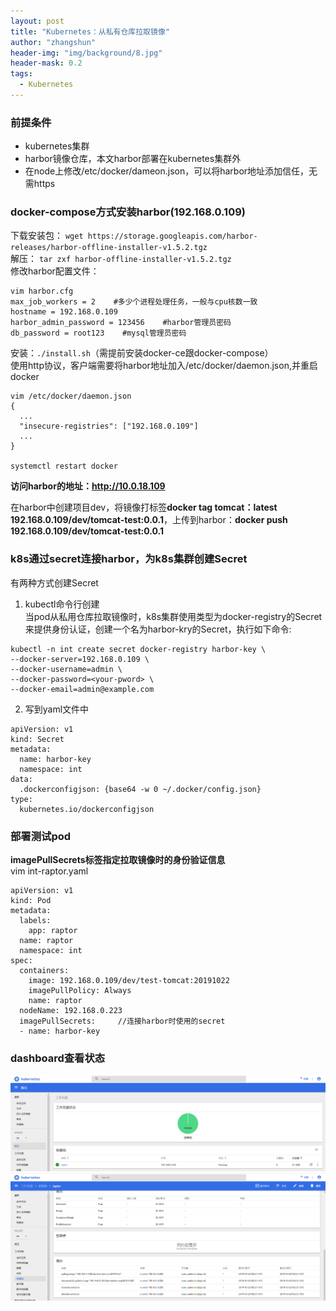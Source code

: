 ```yaml
---
layout: post
title: "Kubernetes：从私有仓库拉取镜像"
author: "zhangshun"
header-img: "img/background/8.jpg"
header-mask: 0.2
tags:
  - Kubernetes
---
```


### 前提条件

- kubernetes集群
- harbor镜像仓库，本文harbor部署在kubernetes集群外
- 在node上修改/etc/docker/dameon.json，可以将harbor地址添加信任，无需https

### docker-compose方式安装harbor(192.168.0.109)

下载安装包： `wget https://storage.googleapis.com/harbor-releases/harbor-offline-installer-v1.5.2.tgz`<br>
解压： `tar zxf harbor-offline-installer-v1.5.2.tgz`<br>
修改harbor配置文件：
```
vim harbor.cfg
max_job_workers = 2    #多少个进程处理任务，一般与cpu核数一致
hostname = 192.168.0.109
harbor_admin_password = 123456    #harbor管理员密码
db_password = root123    #mysql管理员密码
```
安装：`./install.sh`（需提前安装docker-ce跟docker-compose）<br>
使用http协议，客户端需要将harbor地址加入/etc/docker/daemon.json,并重启docker
```
vim /etc/docker/daemon.json
{
  ...
  "insecure-registries": ["192.168.0.109"]
  ...
}

systemctl restart docker
```

**访问harbor的地址：http://10.0.18.109**

在harbor中创建项目dev，将镜像打标签**docker tag tomcat：latest 192.168.0.109/dev/tomcat-test:0.0.1**，上传到harbor：**docker push 192.168.0.109/dev/tomcat-test:0.0.1**

### k8s通过secret连接harbor，为k8s集群创建Secret

有两种方式创建Secret
1. kubectl命令行创建<br>
当pod从私用仓库拉取镜像时，k8s集群使用类型为docker-registry的Secret来提供身份认证，创建一个名为harbor-kry的Secret，执行如下命令:
```
kubectl -n int create secret docker-registry harbor-key \
--docker-server=192.168.0.109 \
--docker-username=admin \
--docker-password=<your-pword> \
--docker-email=admin@example.com
```
2. 写到yaml文件中
```
apiVersion: v1
kind: Secret
metadata:
  name: harbor-key
  namespace: int
data:
  .dockerconfigjson: {base64 -w 0 ~/.docker/config.json}
type:
  kubernetes.io/dockerconfigjson
```

### 部署测试pod

**imagePullSecrets标签指定拉取镜像时的身份验证信息**<br>
vim int-raptor.yaml
```
apiVersion: v1
kind: Pod
metadata:
  labels:
    app: raptor
  name: raptor
  namespace: int
spec:
  containers:
    image: 192.168.0.109/dev/test-tomcat:20191022
    imagePullPolicy: Always
    name: raptor
  nodeName: 192.168.0.223
  imagePullSecrets:		//连接harbor时使用的secret
  - name: harbor-key
```

### dashboard查看状态

![](/img/in-post/2019-10-22-Kubernetes-从私有仓库拉取镜像/Dashboard1.png)
![](/img/in-post/2019-10-22-Kubernetes-从私有仓库拉取镜像/Dashboard2.png)